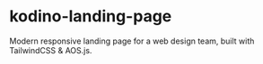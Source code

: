 # kodino-landing-page
Modern responsive landing page for a web design team, built with TailwindCSS &amp; AOS.js.

